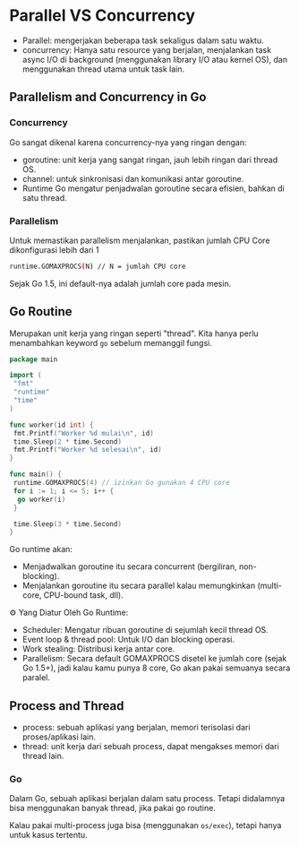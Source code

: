 # Parallel VS Concurrency

- Parallel: mengerjakan beberapa task sekaligus dalam satu waktu.
- concurrency: Hanya satu resource yang berjalan, menjalankan task async I/O di background (menggunakan library I/O atau kernel OS), dan menggunakan thread utama untuk task lain.

## Parallelism and Concurrency in Go

### Concurrency

Go sangat dikenal karena concurrency-nya yang ringan dengan:

- goroutine: unit kerja yang sangat ringan, jauh lebih ringan dari thread OS.
- channel: untuk sinkronisasi dan komunikasi antar goroutine.
- Runtime Go mengatur penjadwalan goroutine secara efisien, bahkan di satu thread.

### Parallelism

Untuk memastikan parallelism menjalankan, pastikan jumlah CPU Core dikonfigurasi lebih dari 1

```bash
runtime.GOMAXPROCS(N) // N = jumlah CPU core
```

Sejak Go 1.5, ini default-nya adalah jumlah core pada mesin.

## Go Routine

Merupakan unit kerja yang ringan seperti "thread". Kita hanya perlu menambahkan keyword `go` sebelum memanggil fungsi.

```go
package main

import (
 "fmt"
 "runtime"
 "time"
)

func worker(id int) {
 fmt.Printf("Worker %d mulai\n", id)
 time.Sleep(2 * time.Second)
 fmt.Printf("Worker %d selesai\n", id)
}

func main() {
 runtime.GOMAXPROCS(4) // izinkan Go gunakan 4 CPU core
 for i := 1; i <= 5; i++ {
  go worker(i)
 }

 time.Sleep(3 * time.Second)
}
```

Go runtime akan:

- Menjadwalkan goroutine itu secara concurrent (bergiliran, non-blocking).
- Menjalankan goroutine itu secara parallel kalau memungkinkan (multi-core, CPU-bound task, dll).

⚙️ Yang Diatur Oleh Go Runtime:

- Scheduler: Mengatur ribuan goroutine di sejumlah kecil thread OS.
- Event loop & thread pool: Untuk I/O dan blocking operasi.
- Work stealing: Distribusi kerja antar core.
- Parallelism: Secara default GOMAXPROCS disetel ke jumlah core (sejak Go 1.5+), jadi kalau kamu punya 8 core, Go akan pakai semuanya secara paralel.

## Process and Thread

- process: sebuah aplikasi yang berjalan, memori terisolasi dari proses/aplikasi lain.
- thread: unit kerja dari sebuah process, dapat mengakses memori dari thread lain.

### Go

Dalam Go, sebuah aplikasi berjalan dalam satu process. Tetapi didalamnya bisa menggunakan banyak thread, jika pakai go routine.

Kalau pakai multi-process juga bisa (menggunakan `os/exec`), tetapi hanya untuk kasus tertentu.
